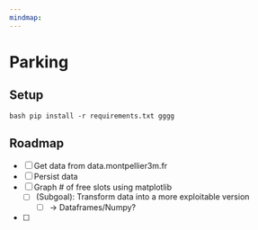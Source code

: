 ```yaml
---
mindmap:
---
```

# Parking

## Setup

``bash
pip install -r requirements.txt
gggg
``
## Roadmap
- [ ] Get data from data.montpellier3m.fr
- [ ] Persist data
- [ ] Graph # of free slots using matplotlib
  - [ ] (Subgoal): Transform data into a more exploitable version
    - [ ] -> Dataframes/Numpy?
- [ ] 
